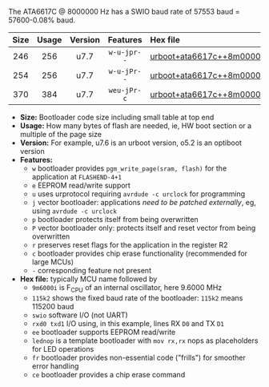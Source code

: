 The ATA6617C @ 8000000 Hz has a SWIO baud rate of 57553 baud = 57600-0.08% baud.

|Size|Usage|Version|Features|Hex file|
|:-:|:-:|:-:|:-:|:--|
|246|256|u7.7|`w-u-jpr--`|[urboot+ata6617c++8m0000i+++57k6_swio_rxa0_txa1_lednop.hex](https://raw.githubusercontent.com/stefanrueger/urboot.hex/main/mcus/ata6617c/internal_oscillator/fint++8m0000_Hz/br+++57k6_bps/urboot+ata6617c++8m0000i+++57k6_swio_rxa0_txa1_lednop.hex)|
|254|256|u7.7|`w-u-jPr--`|[urboot+ata6617c++8m0000i+++57k6_swio_rxa0_txa1.hex](https://raw.githubusercontent.com/stefanrueger/urboot.hex/main/mcus/ata6617c/internal_oscillator/fint++8m0000_Hz/br+++57k6_bps/urboot+ata6617c++8m0000i+++57k6_swio_rxa0_txa1.hex)|
|370|384|u7.7|`weu-jPr-c`|[urboot+ata6617c++8m0000i+++57k6_swio_rxa0_txa1_ee_lednop_fr_ce.hex](https://raw.githubusercontent.com/stefanrueger/urboot.hex/main/mcus/ata6617c/internal_oscillator/fint++8m0000_Hz/br+++57k6_bps/urboot+ata6617c++8m0000i+++57k6_swio_rxa0_txa1_ee_lednop_fr_ce.hex)|

- **Size:** Bootloader code size including small table at top end
- **Usage:** How many bytes of flash are needed, ie, HW boot section or a multiple of the page size
- **Version:** For example, u7.6 is an urboot version, o5.2 is an optiboot version
- **Features:**
  + `w` bootloader provides `pgm_write_page(sram, flash)` for the application at `FLASHEND-4+1`
  + `e` EEPROM read/write support
  + `u` uses urprotocol requiring `avrdude -c urclock` for programming
  + `j` vector bootloader: applications *need to be patched externally*, eg, using `avrdude -c urclock`
  + `p` bootloader protects itself from being overwritten
  + `P` vector bootloader only: protects itself and reset vector from being overwritten
  + `r` preserves reset flags for the application in the register R2
  + `c` bootloader provides chip erase functionality (recommended for large MCUs)
  + `-` corresponding feature not present
- **Hex file:** typically MCU name followed by
  + `9m6000i` is F<sub>CPU</sub> of an internal oscillator, here 9.6000 MHz
  + `115k2` shows the fixed baud rate of the bootloader: `115k2` means 115200 baud
  + `swio` software I/O (not UART)
  + `rxd0 txd1` I/O using, in this example, lines RX `D0` and TX `D1`
  + `ee` bootloader supports EEPROM read/write
  + `lednop` is a template bootloader with `mov rx,rx` nops as placeholders for LED operations
  + `fr` bootloader provides non-essential code ("frills") for smoother error handling
  + `ce` bootloader provides a chip erase command
